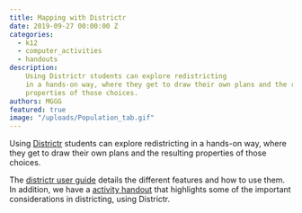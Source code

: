 ```yaml
---
title: Mapping with Districtr
date: 2019-09-27 00:00:00 Z
categories:
  - k12
  - computer_activities
  - handouts
description:
    Using Districtr students can explore redistricting
    in a hands-on way, where they get to draw their own plans and the resulting
    properties of those choices. 
authors: MGGG
featured: true
image: "/uploads/Population_tab.gif"
---
```


Using [Districtr](https://www.districtr.org) students can explore redistricting
in a hands-on way, where they get to draw their own plans and the resulting
properties of those choices.

The [districtr user guide](https://districtr.org/guide) details the different
features and how to use them.  In addition, we have a
[activity handout](/uploads/Districtr-worksheet.pdf) that highlights some of the
important considerations in districting, using Districtr.